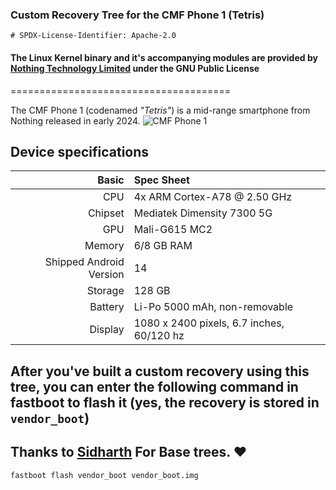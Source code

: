 ### Custom Recovery Tree for the CMF Phone 1 (Tetris)

```
# SPDX-License-Identifier: Apache-2.0
```

#### The Linux Kernel binary and it's accompanying modules are provided by [Nothing Technology Limited](https://github.com/NothingOSS) under the GNU Public License


======================================

The CMF Phone 1 (codenamed _"Tetris"_) is a mid-range smartphone from Nothing released in early 2024.
![CMF Phone 1](https://in.cmf.tech/cdn/shop/files/Engineering_aesthetics_1600x.png?v=1720164742)

## Device specifications

Basic   | Spec Sheet
-------:|:-------------------------
CPU     | 4x ARM Cortex-A78 @ 2.50 GHz  |  4x ARM Cortex-A55 @ 2.00 GHz
Chipset | Mediatek Dimensity 7300 5G
GPU     | Mali-G615 MC2
Memory  | 6/8 GB RAM
Shipped Android Version | 14
Storage | 128 GB
Battery | Li-Po 5000 mAh, non-removable
Display | 1080 x 2400 pixels, 6.7 inches, 60/120 hz

## After you've built a custom recovery using this tree, you can enter the following command in fastboot to flash it (yes, the recovery is stored in `vendor_boot`)

## Thanks to [Sidharth](https://github.com/sidharthify) For Base trees. ❤️


```
fastboot flash vendor_boot vendor_boot.img
```
